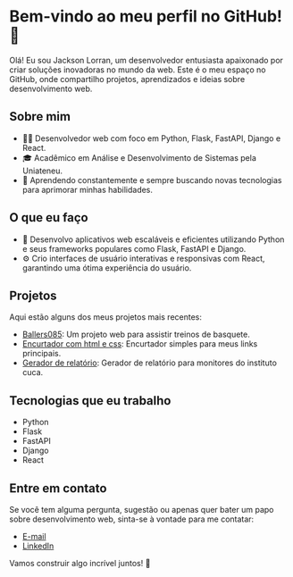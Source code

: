 # Bem-vindo ao meu perfil no GitHub! 👋

Olá! Eu sou Jackson Lorran, um desenvolvedor entusiasta apaixonado por criar soluções inovadoras no mundo da web. Este é o meu espaço no GitHub, onde compartilho projetos, aprendizados e ideias sobre desenvolvimento web.

## Sobre mim

- 👨‍💻 Desenvolvedor web com foco em Python, Flask, FastAPI, Django e React.
- 🎓 Acadêmico em Análise e Desenvolvimento de Sistemas pela Uniateneu.
- 🌱 Aprendendo constantemente e sempre buscando novas tecnologias para aprimorar minhas habilidades.

## O que eu faço

- 🚀 Desenvolvo aplicativos web escaláveis e eficientes utilizando Python e seus frameworks populares como Flask, FastAPI e Django.
- ⚙️ Crio interfaces de usuário interativas e responsivas com React, garantindo uma ótima experiência do usuário.

## Projetos

Aqui estão alguns dos meus projetos mais recentes:

- [Ballers085](https://ballers085-3bab2862ad19.herokuapp.com/): Um projeto web para assistir treinos de basquete.
- [Encurtador com html e css](https://encurtador-simples.vercel.app/): Encurtador simples para meus links principais.
- [Gerador de relatório](https://juvtech-db4a648cbc9f.herokuapp.com/): Gerador de relatório para monitores do instituto cuca.

## Tecnologias que eu trabalho

- Python
- Flask
- FastAPI
- Django
- React

## Entre em contato

Se você tem alguma pergunta, sugestão ou apenas quer bater um papo sobre desenvolvimento web, sinta-se à vontade para me contatar:

- [E-mail](mailto:jackson.nasc20@gmail.com)
- [LinkedIn](https://www.linkedin.com/in/jackson-nascimento-bb4454205/)

Vamos construir algo incrível juntos! 🚀
